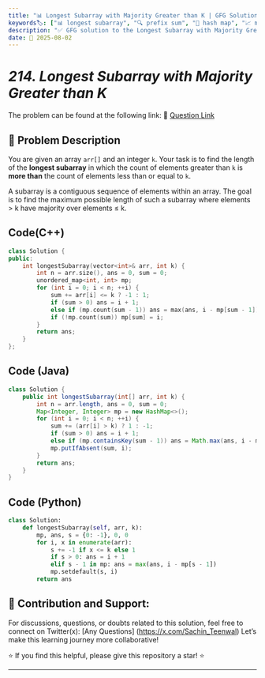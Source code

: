 ```yaml
---
title: "📊 Longest Subarray with Majority Greater than K | GFG Solution 🔍"
keywords🏷️: ["📊 longest subarray", "🔍 prefix sum", "📍 hash map", "📈 majority element", "📘 GFG", "🏁 competitive programming", "📚 DSA"]
description: "✅ GFG solution to the Longest Subarray with Majority Greater than K problem: find maximum length subarray where count of elements > k exceeds count of elements ≤ k using prefix sum technique. 🚀"
date: 📅 2025-08-02
---
```


# *214. Longest Subarray with Majority Greater than K*

The problem can be found at the following link: 🔗 [Question Link](https://www.geeksforgeeks.org/problems/longest-subarray-with-majority-greater-than-k/1)

## **🧩 Problem Description**

You are given an array `arr[]` and an integer `k`. Your task is to find the length of the **longest subarray** in which the count of elements greater than `k` is **more than** the count of elements less than or equal to `k`.

A subarray is a contiguous sequence of elements within an array. The goal is to find the maximum possible length of such a subarray where elements > k have majority over elements ≤ k.


## Code(C++)
```cpp
class Solution {
public:
    int longestSubarray(vector<int>& arr, int k) {
        int n = arr.size(), ans = 0, sum = 0;
        unordered_map<int, int> mp;
        for (int i = 0; i < n; ++i) {
            sum += arr[i] <= k ? -1 : 1;
            if (sum > 0) ans = i + 1;
            else if (mp.count(sum - 1)) ans = max(ans, i - mp[sum - 1]);
            if (!mp.count(sum)) mp[sum] = i;
        }
        return ans;
    }
};
```

## Code (Java)

```java
class Solution {
    public int longestSubarray(int[] arr, int k) {
        int n = arr.length, ans = 0, sum = 0;
        Map<Integer, Integer> mp = new HashMap<>();
        for (int i = 0; i < n; ++i) {
            sum += (arr[i] > k) ? 1 : -1;
            if (sum > 0) ans = i + 1;
            else if (mp.containsKey(sum - 1)) ans = Math.max(ans, i - mp.get(sum - 1));
            mp.putIfAbsent(sum, i);
        }
        return ans;
    }
}
```

## Code (Python)

```python
class Solution:
    def longestSubarray(self, arr, k):
        mp, ans, s = {0: -1}, 0, 0
        for i, x in enumerate(arr):
            s += -1 if x <= k else 1
            if s > 0: ans = i + 1
            elif s - 1 in mp: ans = max(ans, i - mp[s - 1])
            mp.setdefault(s, i)
        return ans
```



## 🎯 **Contribution and Support:**

For discussions, questions, or doubts related to this solution, feel free to connect on Twitter(x): [Any Questions] (https://x.com/Sachin_Teenwal) Let’s make this learning journey more collaborative!

⭐ If you find this helpful, please give this repository a star! ⭐

---
